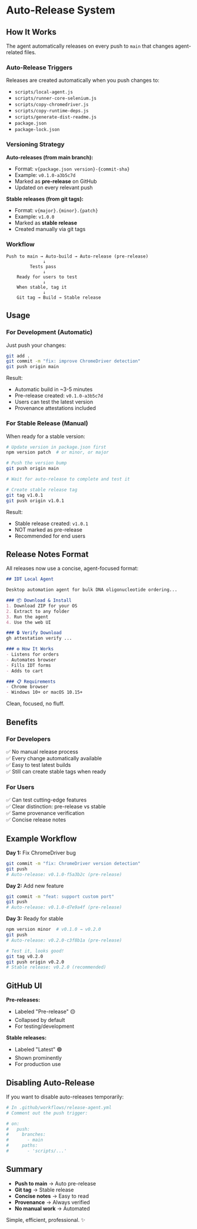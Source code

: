 # Auto-Release System

## How It Works

The agent automatically releases on every push to `main` that changes agent-related files.

### Auto-Release Triggers

Releases are created automatically when you push changes to:
- `scripts/local-agent.js`
- `scripts/runner-core-selenium.js`
- `scripts/copy-chromedriver.js`
- `scripts/copy-runtime-deps.js`
- `scripts/generate-dist-readme.js`
- `package.json`
- `package-lock.json`

### Versioning Strategy

**Auto-releases (from main branch):**
- Format: `v{package.json version}-{commit-sha}`
- Example: `v0.1.0-a3b5c7d`
- Marked as **pre-release** on GitHub
- Updated on every relevant push

**Stable releases (from git tags):**
- Format: `v{major}.{minor}.{patch}`
- Example: `v1.0.0`
- Marked as **stable release**
- Created manually via git tags

### Workflow

```
Push to main → Auto-build → Auto-release (pre-release)
              ↓
         Tests pass
              ↓
    Ready for users to test
              ↓
    When stable, tag it
              ↓
    Git tag → Build → Stable release
```

## Usage

### For Development (Automatic)

Just push your changes:

```bash
git add .
git commit -m "fix: improve ChromeDriver detection"
git push origin main
```

Result:
- Automatic build in ~3-5 minutes
- Pre-release created: `v0.1.0-a3b5c7d`
- Users can test the latest version
- Provenance attestations included

### For Stable Release (Manual)

When ready for a stable version:

```bash
# Update version in package.json first
npm version patch  # or minor, or major

# Push the version bump
git push origin main

# Wait for auto-release to complete and test it

# Create stable release tag
git tag v1.0.1
git push origin v1.0.1
```

Result:
- Stable release created: `v1.0.1`
- NOT marked as pre-release
- Recommended for end users

## Release Notes Format

All releases now use a concise, agent-focused format:

```markdown
## IDT Local Agent

Desktop automation agent for bulk DNA oligonucleotide ordering...

### 📦 Download & Install
1. Download ZIP for your OS
2. Extract to any folder
3. Run the agent
4. Use the web UI

### 🔒 Verify Download
gh attestation verify ...

### ⚙️ How It Works
- Listens for orders
- Automates browser
- Fills IDT forms
- Adds to cart

### 📋 Requirements
- Chrome browser
- Windows 10+ or macOS 10.15+
```

Clean, focused, no fluff.

## Benefits

### For Developers
✅ No manual release process  
✅ Every change automatically available  
✅ Easy to test latest builds  
✅ Still can create stable tags when ready  

### For Users
✅ Can test cutting-edge features  
✅ Clear distinction: pre-release vs stable  
✅ Same provenance verification  
✅ Concise release notes  

## Example Workflow

**Day 1:** Fix ChromeDriver bug
```bash
git commit -m "fix: ChromeDriver version detection"
git push
# Auto-release: v0.1.0-f5a3b2c (pre-release)
```

**Day 2:** Add new feature
```bash
git commit -m "feat: support custom port"
git push
# Auto-release: v0.1.0-d7e9a4f (pre-release)
```

**Day 3:** Ready for stable
```bash
npm version minor  # v0.1.0 → v0.2.0
git push
# Auto-release: v0.2.0-c3f8b1a (pre-release)

# Test it, looks good!
git tag v0.2.0
git push origin v0.2.0
# Stable release: v0.2.0 (recommended)
```

## GitHub UI

**Pre-releases:**
- Labeled "Pre-release" 🟡
- Collapsed by default
- For testing/development

**Stable releases:**
- Labeled "Latest" 🟢
- Shown prominently
- For production use

## Disabling Auto-Release

If you want to disable auto-releases temporarily:

```yaml
# In .github/workflows/release-agent.yml
# Comment out the push trigger:

# on:
#   push:
#     branches:
#       - main
#     paths:
#       - 'scripts/...'
```

## Summary

- **Push to main** → Auto pre-release
- **Git tag** → Stable release
- **Concise notes** → Easy to read
- **Provenance** → Always verified
- **No manual work** → Automated

Simple, efficient, professional. ✨
